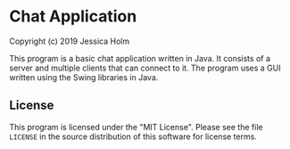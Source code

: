 # Chat Application

Copyright (c) 2019 Jessica Holm

This program is a basic chat application written in Java. It consists of a server and multiple clients
that can connect to it. The program uses a GUI written using the Swing libraries in Java.

## License

This program is licensed under the "MIT License". Please see the file `LICENSE` in the source distribution of this software for license terms.

